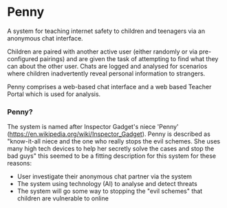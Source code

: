 # Penny
A system for teaching internet safety to children and teenagers via an anonymous chat interface. 

Children are paired with another active user (either randomly or via pre-configured pairings) and are given the task of attempting to find what they can about the other user. Chats are logged and analysed for scenarios where children inadvertently reveal personal information to strangers.

Penny comprises a web-based chat interface and a web based Teacher Portal which is used for analysis.

### Penny?
The system is named after Inspector Gadget's niece 'Penny' (https://en.wikipedia.org/wiki/Inspector_Gadget). Penny is described as "know-it-all niece and the one who really stops the evil schemes. She uses many high tech devices to help her secretly solve the cases and stop the bad guys" this seemed to be a fitting description for this system for these reasons:
* User investigate their anonymous chat partner via the system
* The system using technology (AI) to analyse and detect threats
* The system will go some way to stopping the "evil schemes" that children are vulnerable to online
